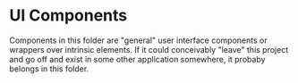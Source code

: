 # UI Components

Components in this folder are "general" user interface components or wrappers over intrinsic elements. If it could conceivably "leave" this project and go off and exist in some other application somewhere, it probaby belongs in this folder.
